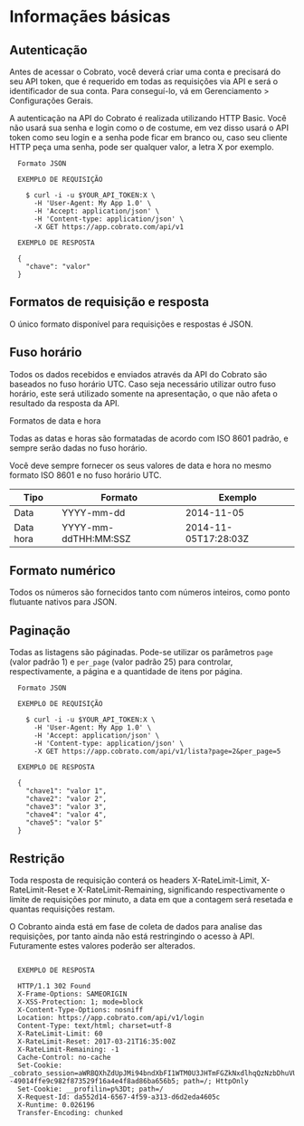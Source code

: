 # Informaçães básicas

## Autenticação


Antes de acessar o Cobrato, você deverá criar uma conta e precisará do seu API token, que é requerido em todas as requisições via API e será o identificador de sua conta. Para conseguí-lo, vá em Gerenciamento > Configurações Gerais.

A autenticação na API do Cobrato é realizada utilizando HTTP Basic. Você não usará sua senha e login como o de costume, em vez disso usará o API token como seu login e a senha pode ficar em branco ou, caso seu cliente HTTP peça uma senha, pode ser qualquer valor, a letra X por exemplo.


  ```shell
    Formato JSON

    EXEMPLO DE REQUISIÇÃO

      $ curl -i -u $YOUR_API_TOKEN:X \
        -H 'User-Agent: My App 1.0' \
        -H 'Accept: application/json' \
        -H 'Content-type: application/json' \
        -X GET https://app.cobrato.com/api/v1

    EXEMPLO DE RESPOSTA

    {
      "chave": "valor"
    }

  ```

## Formatos de requisição e resposta

<aside class="notice">O único formato disponível para requisições e respostas é JSON.</aside>


## Fuso horário

Todos os dados recebidos e enviados através da API do Cobrato são baseados no fuso horário UTC. Caso seja necessário utilizar outro fuso horário, este será utilizado somente na apresentação, o que não afeta o resultado da resposta da API.

Formatos de data e hora

Todas as datas e horas são formatadas de acordo com ISO 8601 padrão, e sempre serão dadas no fuso horário.

Você deve sempre fornecer os seus valores de data e hora no mesmo formato ISO 8601 e no fuso horário UTC.

|Tipo      | Formato                 | Exemplo                |
|----------|-------------------------|------------------------|
|Data      | YYYY-mm-dd              |  2014-11-05            |
|Data hora | YYYY-mm-ddTHH:MM:SSZ    |  2014-11-05T17:28:03Z  |


## Formato numérico

<aside class="notice">Todos os números são fornecidos tanto com números inteiros, como ponto flutuante nativos para JSON.</aside>

## Paginação

Todas as listagens são páginadas. Pode-se utilizar os parâmetros `page` (valor padrão 1) e
`per_page` (valor padrão 25) para controlar, respectivamente, a página e a quantidade de
itens por página.

  ```shell
    Formato JSON

    EXEMPLO DE REQUISIÇÃO

      $ curl -i -u $YOUR_API_TOKEN:X \
        -H 'User-Agent: My App 1.0' \
        -H 'Accept: application/json' \
        -H 'Content-type: application/json' \
        -X GET https://app.cobrato.com/api/v1/lista?page=2&per_page=5

    EXEMPLO DE RESPOSTA

    {
      "chave1": "valor 1",
      "chave2": "valor 2",
      "chave3": "valor 3",
      "chave4": "valor 4",
      "chave5": "valor 5"
    }

  ```
## Restrição

Toda resposta de requisição conterá os headers X-RateLimit-Limit, X-RateLimit-Reset e X-RateLimit-Remaining, significando respectivamente o limite de requisições por minuto, a data em que a contagem será resetada e quantas requisições restam.

O Cobranto ainda está em fase de coleta de dados para analise das requisições, por tanto ainda não está restringindo o acesso à API. Futuramente estes valores poderão ser alterados.

```shell

  EXEMPLO DE RESPOSTA

  HTTP/1.1 302 Found
  X-Frame-Options: SAMEORIGIN
  X-XSS-Protection: 1; mode=block
  X-Content-Type-Options: nosniff
  Location: https://app.cobrato.com/api/v1/login
  Content-Type: text/html; charset=utf-8
  X-RateLimit-Limit: 60
  X-RateLimit-Reset: 2017-03-21T16:35:00Z
  X-RateLimit-Remaining: -1
  Cache-Control: no-cache
  Set-Cookie: _cobrato_session=aWRBQXhZdUpJMi94bndXbFI1WTM0U3JHTmFGZkNxdlhqQzNzbDhuVU8rRG5PQXRQbllsc0xVcm1XRk52b0Zzd1h4WlE5WFA1dTArNytDMHNyV09sY0plckZRcy8zY1ZTcmNHL2VFMmxDWUhURTgreFhKYWZzY3VleUo1WVlnVUJVbThlMk1DZENBYXc3VkZoN2ovV05HWUYxY0dzVUxTK1lsY3haOTJlS3gwd0ptbzN6Yjc2VDc2S09vem1jSmt6R0FXYUtPSEZQcmZOemN6aU80WlhDQT09LS1sQ2lRdDBXLzc4Yi8zVWNOQ2g1bTZRPT0%3D--49014ffe9c982f873529f16a4e4f8ad86ba656b5; path=/; HttpOnly
  Set-Cookie: __profilin=p%3Dt; path=/
  X-Request-Id: da552d14-6567-4f59-a313-d6d2eda4605c
  X-Runtime: 0.026196
  Transfer-Encoding: chunked

```
